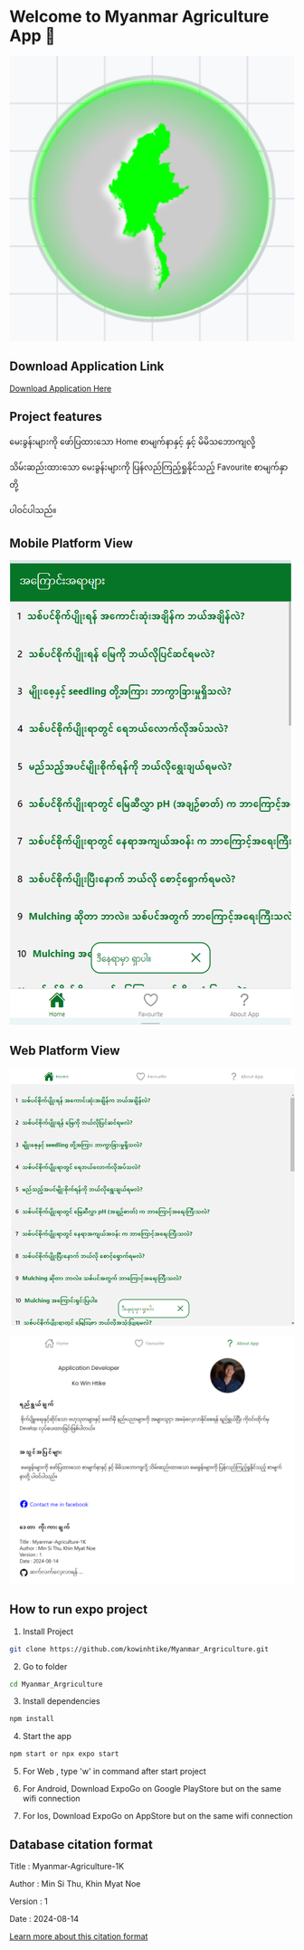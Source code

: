 # Welcome to Myanmar Agriculture App 👋
![Application Logo](https://raw.githubusercontent.com/kowinhtike/Myanmar_Argriculture/main/assets/images/appicon.png)

## Download Application Link
[Download Application Here](https://expo.dev/artifacts/eas/kki5uia7eM694pCXkm7d8Q.apk)
## Project features
မေးခွန်းများကို ဖော်ပြထားသော Home စာမျက်နာနှင့် နှင့် မိမိသဘောကျလို့

သိမ်းဆည်းထားသော မေးခွန်းများကို ပြန်လည်ကြည့်ရှုနိုင်သည့် Favourite စာမျက်နှာ တို့

ပါဝင်ပါသည်။

## Mobile Platform View
![home](https://raw.githubusercontent.com/kowinhtike/Myanmar_Argriculture/main/assets/images/preview/mobile.png)

## Web Platform View
![home page for web](https://raw.githubusercontent.com/kowinhtike/Myanmar_Argriculture/main/assets/images/preview/home.png)

![about page for web](https://raw.githubusercontent.com/kowinhtike/Myanmar_Argriculture/main/assets/images/preview/about.png)

## How to run expo project

1. Install Project
```bash
git clone https://github.com/kowinhtike/Myanmar_Argriculture.git
```

2. Go to folder
```bash
cd Myanmar_Argriculture
```

3. Install dependencies
```bash
npm install
```

4. Start the app
```bash
npm start or npx expo start
```

5. For Web , type 'w' in command after start project

6. For Android, Download ExpoGo on Google PlayStore but on the same wifi connection

7. For Ios, Download ExpoGo on AppStore but on the same wifi connection

## Database citation format
Title : Myanmar-Agriculture-1K 

Author : Min Si Thu, Khin Myat Noe

Version : 1

Date : 2024-08-14

[Learn more about this citation format ](https://github.com/MinSiThu/Myanmar-Agriculture-1K)